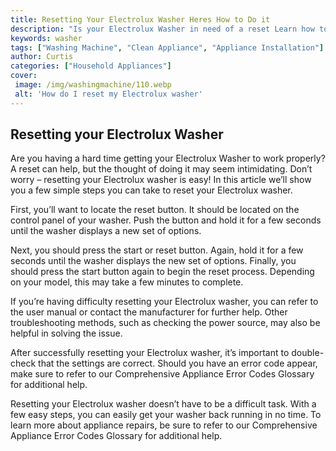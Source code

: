 ```yaml
---
title: Resetting Your Electrolux Washer Heres How to Do it
description: "Is your Electrolux Washer in need of a reset Learn how to if-it-yourself and get your appliance functioning properly again in no time Get all the information needed to reset your Electrolux washer right here"
keywords: washer
tags: ["Washing Machine", "Clean Appliance", "Appliance Installation"]
author: Curtis
categories: ["Household Appliances"]
cover: 
 image: /img/washingmachine/110.webp
 alt: 'How do I reset my Electrolux washer'
---
```

## Resetting your Electrolux Washer

Are you having a hard time getting your Electrolux Washer to work properly? A reset can help, but the thought of doing it may seem intimidating. Don’t worry – resetting your Electrolux washer is easy! In this article we’ll show you a few simple steps you can take to reset your Electrolux washer.

First, you’ll want to locate the reset button. It should be located on the control panel of your washer. Push the button and hold it for a few seconds until the washer displays a new set of options.


Next, you should press the start or reset button. Again, hold it for a few seconds until the washer displays the new set of options. Finally, you should press the start button again to begin the reset process. Depending on your model, this may take a few minutes to complete.

If you’re having difficulty resetting your Electrolux washer, you can refer to the user manual or contact the manufacturer for further help. Other troubleshooting methods, such as checking the power source, may also be helpful in solving the issue.

After successfully resetting your Electrolux washer, it’s important to double-check that the settings are correct. Should you have an error code appear, make sure to refer to our Comprehensive Appliance Error Codes Glossary for additional help.

Resetting your Electrolux washer doesn’t have to be a difficult task. With a few easy steps, you can easily get your washer back running in no time. To learn more about appliance repairs, be sure to refer to our Comprehensive Appliance Error Codes Glossary for additional help.

